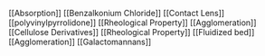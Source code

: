 [[Absorption]]
[[Benzalkonium Chloride]]
[[Contact Lens]]
[[polyvinylpyrrolidone]]
[[Rheological Property]]
[[Agglomeration]]
[[Cellulose Derivatives]]
[[Rheological Property]]
[[Fluidized bed]]
[[Agglomeration]]
[[Galactomannans]]
